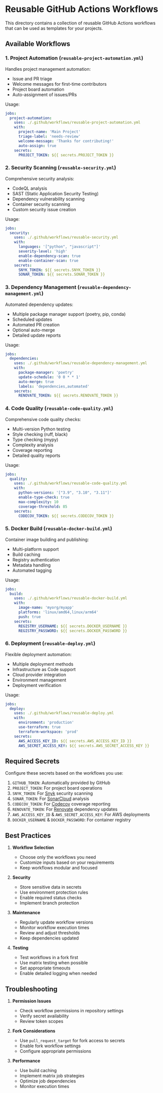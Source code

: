 # Reusable GitHub Actions Workflows

This directory contains a collection of reusable GitHub Actions workflows that can be used as templates for your projects.

## Available Workflows

### 1. Project Automation (`reusable-project-automation.yml`)
Handles project management automation:
- Issue and PR triage
- Welcome messages for first-time contributors
- Project board automation
- Auto-assignment of issues/PRs

Usage:
```yaml
jobs:
  project-automation:
    uses: ./.github/workflows/reusable-project-automation.yml
    with:
      project-name: 'Main Project'
      triage-label: 'needs-review'
      welcome-message: 'Thanks for contributing!'
      auto-assign: true
    secrets:
      PROJECT_TOKEN: ${{ secrets.PROJECT_TOKEN }}
```

### 2. Security Scanning (`reusable-security.yml`)
Comprehensive security analysis:
- CodeQL analysis
- SAST (Static Application Security Testing)
- Dependency vulnerability scanning
- Container security scanning
- Custom security issue creation

Usage:
```yaml
jobs:
  security:
    uses: ./.github/workflows/reusable-security.yml
    with:
      languages: '["python", "javascript"]'
      severity-level: 'high'
      enable-dependency-scan: true
      enable-container-scan: true
    secrets:
      SNYK_TOKEN: ${{ secrets.SNYK_TOKEN }}
      SONAR_TOKEN: ${{ secrets.SONAR_TOKEN }}
```

### 3. Dependency Management (`reusable-dependency-management.yml`)
Automated dependency updates:
- Multiple package manager support (poetry, pip, conda)
- Scheduled updates
- Automated PR creation
- Optional auto-merge
- Detailed update reports

Usage:
```yaml
jobs:
  dependencies:
    uses: ./.github/workflows/reusable-dependency-management.yml
    with:
      package-manager: 'poetry'
      update-schedule: '0 0 * * 1'
      auto-merge: true
      labels: 'dependencies,automated'
    secrets:
      RENOVATE_TOKEN: ${{ secrets.RENOVATE_TOKEN }}
```

### 4. Code Quality (`reusable-code-quality.yml`)
Comprehensive code quality checks:
- Multi-version Python testing
- Style checking (ruff, black)
- Type checking (mypy)
- Complexity analysis
- Coverage reporting
- Detailed quality reports

Usage:
```yaml
jobs:
  quality:
    uses: ./.github/workflows/reusable-code-quality.yml
    with:
      python-versions: '["3.9", "3.10", "3.11"]'
      enable-type-check: true
      max-complexity: 10
      coverage-threshold: 85
    secrets:
      CODECOV_TOKEN: ${{ secrets.CODECOV_TOKEN }}
```

### 5. Docker Build (`reusable-docker-build.yml`)
Container image building and publishing:
- Multi-platform support
- Build caching
- Registry authentication
- Metadata handling
- Automated tagging

Usage:
```yaml
jobs:
  build:
    uses: ./.github/workflows/reusable-docker-build.yml
    with:
      image-name: 'myorg/myapp'
      platforms: 'linux/amd64,linux/arm64'
      push: true
    secrets:
      REGISTRY_USERNAME: ${{ secrets.DOCKER_USERNAME }}
      REGISTRY_PASSWORD: ${{ secrets.DOCKER_PASSWORD }}
```

### 6. Deployment (`reusable-deploy.yml`)
Flexible deployment automation:
- Multiple deployment methods
- Infrastructure as Code support
- Cloud provider integration
- Environment management
- Deployment verification

Usage:
```yaml
jobs:
  deploy:
    uses: ./.github/workflows/reusable-deploy.yml
    with:
      environment: 'production'
      use-terraform: true
      terraform-workspace: 'prod'
    secrets:
      AWS_ACCESS_KEY_ID: ${{ secrets.AWS_ACCESS_KEY_ID }}
      AWS_SECRET_ACCESS_KEY: ${{ secrets.AWS_SECRET_ACCESS_KEY }}
```

## Required Secrets

Configure these secrets based on the workflows you use:

1. `GITHUB_TOKEN`: Automatically provided by GitHub
2. `PROJECT_TOKEN`: For project board operations
3. `SNYK_TOKEN`: For [Snyk](https://app.snyk.io/login) security scanning
4. `SONAR_TOKEN`: For [SonarCloud](https://www.sonarsource.com/products/sonarcloud/signup-free/) analysis
5. `CODECOV_TOKEN`: For [Codecov](https://about.codecov.io/codecov-free-trial/) coverage reporting
6. `RENOVATE_TOKEN`: For [Renovate](https://github.com/marketplace/renovate) dependency updates 
7. `AWS_ACCESS_KEY_ID` & `AWS_SECRET_ACCESS_KEY`: For AWS deployments
8. `DOCKER_USERNAME` & `DOCKER_PASSWORD`: For container registry

## Best Practices

1. **Workflow Selection**
   - Choose only the workflows you need
   - Customize inputs based on your requirements
   - Keep workflows modular and focused

2. **Security**
   - Store sensitive data in secrets
   - Use environment protection rules
   - Enable required status checks
   - Implement branch protection

3. **Maintenance**
   - Regularly update workflow versions
   - Monitor workflow execution times
   - Review and adjust thresholds
   - Keep dependencies updated

4. **Testing**
   - Test workflows in a fork first
   - Use matrix testing when possible
   - Set appropriate timeouts
   - Enable detailed logging when needed

## Troubleshooting

1. **Permission Issues**
   - Check workflow permissions in repository settings
   - Verify secret availability
   - Review token scopes

2. **Fork Considerations**
   - Use `pull_request_target` for fork access to secrets
   - Enable fork workflow settings
   - Configure appropriate permissions

3. **Performance**
   - Use build caching
   - Implement matrix job strategies
   - Optimize job dependencies
   - Monitor execution times
